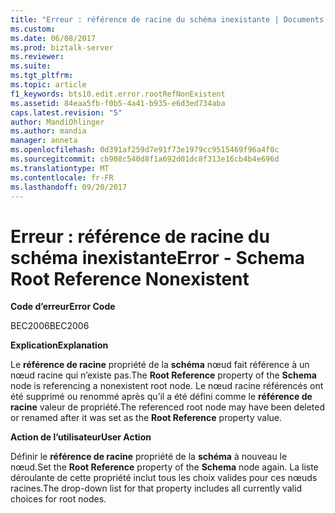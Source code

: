 ```yaml
---
title: "Erreur : référence de racine du schéma inexistante | Documents Microsoft"
ms.custom: 
ms.date: 06/08/2017
ms.prod: biztalk-server
ms.reviewer: 
ms.suite: 
ms.tgt_pltfrm: 
ms.topic: article
f1_keywords: bts10.edit.error.rootRefNonExistent
ms.assetid: 84eaa5fb-f0b5-4a41-b935-e6d3ed734aba
caps.latest.revision: "5"
author: MandiOhlinger
ms.author: mandia
manager: anneta
ms.openlocfilehash: 0d391af259d7e91f73e1979cc9515469f96a4f0c
ms.sourcegitcommit: cb908c540d8f1a692d01dc8f313e16cb4b4e696d
ms.translationtype: MT
ms.contentlocale: fr-FR
ms.lasthandoff: 09/20/2017
---
```

# <a name="error---schema-root-reference-nonexistent"></a><span data-ttu-id="f996c-102">Erreur : référence de racine du schéma inexistante</span><span class="sxs-lookup"><span data-stu-id="f996c-102">Error - Schema Root Reference Nonexistent</span></span>
<span data-ttu-id="f996c-103">**Code d’erreur**</span><span class="sxs-lookup"><span data-stu-id="f996c-103">**Error Code**</span></span>  
  
 <span data-ttu-id="f996c-104">BEC2006</span><span class="sxs-lookup"><span data-stu-id="f996c-104">BEC2006</span></span>  
  
 <span data-ttu-id="f996c-105">**Explication**</span><span class="sxs-lookup"><span data-stu-id="f996c-105">**Explanation**</span></span>  
  
 <span data-ttu-id="f996c-106">Le **référence de racine** propriété de la **schéma** nœud fait référence à un nœud racine qui n’existe pas.</span><span class="sxs-lookup"><span data-stu-id="f996c-106">The **Root Reference** property of the **Schema** node is referencing a nonexistent root node.</span></span> <span data-ttu-id="f996c-107">Le nœud racine référencés ont été supprimé ou renommé après qu’il a été défini comme le **référence de racine** valeur de propriété.</span><span class="sxs-lookup"><span data-stu-id="f996c-107">The referenced root node may have been deleted or renamed after it was set as the **Root Reference** property value.</span></span>  
  
 <span data-ttu-id="f996c-108">**Action de l’utilisateur**</span><span class="sxs-lookup"><span data-stu-id="f996c-108">**User Action**</span></span>  
  
 <span data-ttu-id="f996c-109">Définir le **référence de racine** propriété de la **schéma** à nouveau le nœud.</span><span class="sxs-lookup"><span data-stu-id="f996c-109">Set the **Root Reference** property of the **Schema** node again.</span></span> <span data-ttu-id="f996c-110">La liste déroulante de cette propriété inclut tous les choix valides pour ces nœuds racines.</span><span class="sxs-lookup"><span data-stu-id="f996c-110">The drop-down list for that property includes all currently valid choices for root nodes.</span></span>